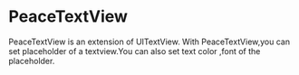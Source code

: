PeaceTextView
=============
PeaceTextView is an extension of UITextView.
With PeaceTextView,you can set placeholder of a textview.You can also set text color ,font of the placeholder.
